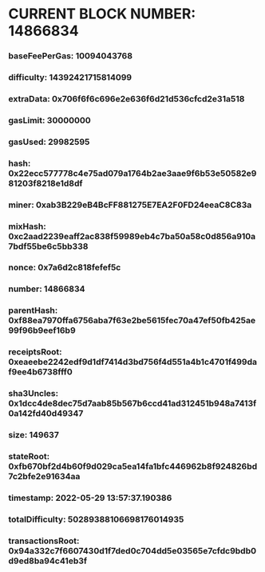 # CURRENT BLOCK NUMBER: 14866834

### baseFeePerGas: 10094043768
### difficulty: 14392421715814099
### extraData: 0x706f6f6c696e2e636f6d21d536cfcd2e31a518
### gasLimit: 30000000
### gasUsed: 29982595
### hash: 0x22ecc577778c4e75ad079a1764b2ae3aae9f6b53e50582e981203f8218e1d8df
### miner: 0xab3B229eB4BcFF881275E7EA2F0FD24eeaC8C83a
### mixHash: 0xc2aad2239eaff2ac838f59989eb4c7ba50a58c0d856a910a7bdf55be6c5bb338
### nonce: 0x7a6d2c818fefef5c
### number: 14866834
### parentHash: 0xf88ea7970ffa6756aba7f63e2be5615fec70a47ef50fb425ae99f96b9eef16b9
### receiptsRoot: 0xeaeebe2242edf9d1df7414d3bd756f4d551a4b1c4701f499daf9ee4b6738fff0
### sha3Uncles: 0x1dcc4de8dec75d7aab85b567b6ccd41ad312451b948a7413f0a142fd40d49347
### size: 149637
### stateRoot: 0xfb670bf2d4b60f9d029ca5ea14fa1bfc446962b8f924826bd7c2bfe2e91634aa
### timestamp: 2022-05-29 13:57:37.190386
### totalDifficulty: 50289388106698176014935
### transactionsRoot: 0x94a332c7f6607430d1f7ded0c704dd5e03565e7cfdc9bdb0d9ed8ba94c41eb3f
